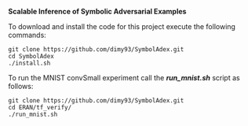 **Scalable Inference of Symbolic Adversarial Examples**

To download and install the code for this project execute the following commands:
```
git clone https://github.com/dimy93/SymbolAdex.git
cd SymbolAdex
./install.sh 
```
To run the MNIST convSmall experiment call the ***run\_mnist.sh*** script as follows:
```
git clone https://github.com/dimy93/SymbolAdex.git
cd ERAN/tf_verify/
./run_mnist.sh
```
